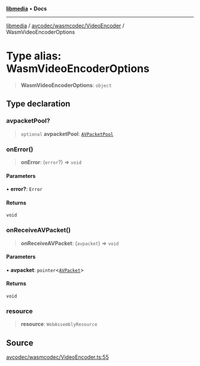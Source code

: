 [**libmedia**](../../../../README.md) • **Docs**

***

[libmedia](../../../../README.md) / [avcodec/wasmcodec/VideoEncoder](../README.md) / WasmVideoEncoderOptions

# Type alias: WasmVideoEncoderOptions

> **WasmVideoEncoderOptions**: `object`

## Type declaration

### avpacketPool?

> `optional` **avpacketPool**: [`AVPacketPool`](../../../../avutil/struct/avpacket/interfaces/AVPacketPool.md)

### onError()

> **onError**: (`error`?) => `void`

#### Parameters

• **error?**: `Error`

#### Returns

`void`

### onReceiveAVPacket()

> **onReceiveAVPacket**: (`avpacket`) => `void`

#### Parameters

• **avpacket**: `pointer`\<[`AVPacket`](../../../../avutil/struct/avpacket/classes/AVPacket.md)\>

#### Returns

`void`

### resource

> **resource**: `WebAssemblyResource`

## Source

[avcodec/wasmcodec/VideoEncoder.ts:55](https://github.com/zhaohappy/libmedia/blob/87bf8029d8be58d5035a3f4dc7037c25d1ac371b/src/avcodec/wasmcodec/VideoEncoder.ts#L55)
